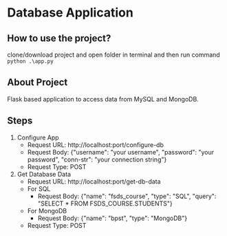 # Database Application

## How to use the project?
clone/download project and open folder in terminal and then run command `python .\app.py`

## About Project
Flask based application to access data from MySQL and MongoDB.

## Steps
1. Configure App
   * Request URL: http://localhost:port/configure-db
   * Request Body: {"username": "your username", "password": "your password", "conn-str": "your connection string"}
   * Request Type: POST
2. Get Database Data
   * Request URL: http://localhost:port/get-db-data
   * For SQL
     * Request Body: {"name": "fsds_course", "type": "SQL", "query": "SELECT * FROM FSDS_COURSE.STUDENTS"}
   * For MongoDB
     * Request Body: {"name": "bpst", "type": "MongoDB"} 
   * Request Type: POST